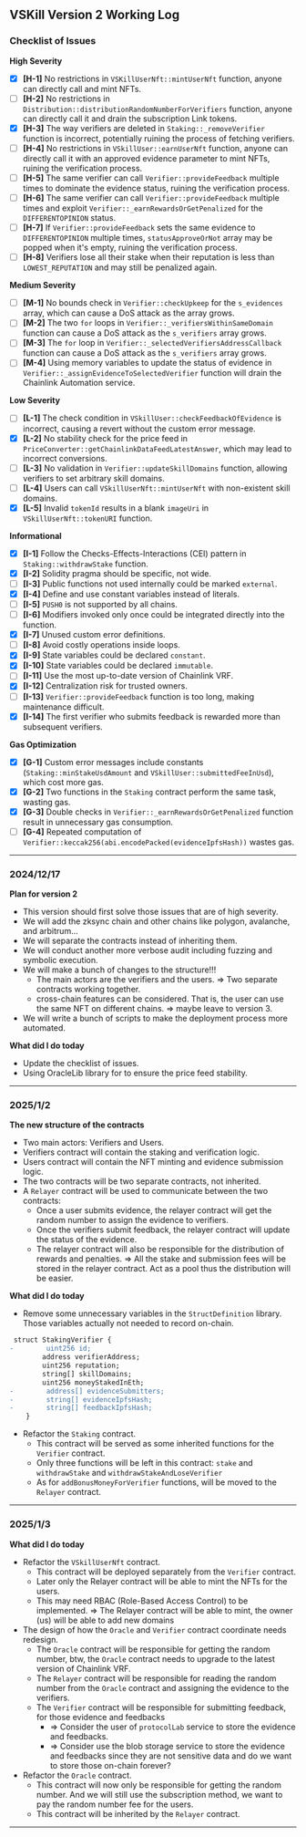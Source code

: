 ## VSKill Version 2 Working Log

### Checklist of Issues

**High Severity**

- [x] **[H-1]** No restrictions in `VSKillUserNft::mintUserNft` function, anyone can directly call and mint NFTs.
- [ ] **[H-2]** No restrictions in `Distribution::distributionRandomNumberForVerifiers` function, anyone can directly call it and drain the subscription Link tokens.
- [x] **[H-3]** The way verifiers are deleted in `Staking::_removeVerifier` function is incorrect, potentially ruining the process of fetching verifiers.
- [ ] **[H-4]** No restrictions in `VSkillUser::earnUserNft` function, anyone can directly call it with an approved evidence parameter to mint NFTs, ruining the verification process.
- [ ] **[H-5]** The same verifier can call `Verifier::provideFeedback` multiple times to dominate the evidence status, ruining the verification process.
- [ ] **[H-6]** The same verifier can call `Verifier::provideFeedback` multiple times and exploit `Verifier::_earnRewardsOrGetPenalized` for the `DIFFERENTOPINION` status.
- [ ] **[H-7]** If `Verifier::provideFeedback` sets the same evidence to `DIFFERENTOPINION` multiple times, `statusApproveOrNot` array may be popped when it's empty, ruining the verification process.
- [ ] **[H-8]** Verifiers lose all their stake when their reputation is less than `LOWEST_REPUTATION` and may still be penalized again.

**Medium Severity**

- [ ] **[M-1]** No bounds check in `Verifier::checkUpkeep` for the `s_evidences` array, which can cause a DoS attack as the array grows.
- [ ] **[M-2]** The two `for` loops in `Verifier::_verifiersWithinSameDomain` function can cause a DoS attack as the `s_verifiers` array grows.
- [ ] **[M-3]** The `for` loop in `Verifier::_selectedVerifiersAddressCallback` function can cause a DoS attack as the `s_verifiers` array grows.
- [ ] **[M-4]** Using memory variables to update the status of evidence in `Verifier::_assignEvidenceToSelectedVerifier` function will drain the Chainlink Automation service.

**Low Severity**

- [ ] **[L-1]** The check condition in `VSkillUser::checkFeedbackOfEvidence` is incorrect, causing a revert without the custom error message.
- [x] **[L-2]** No stability check for the price feed in `PriceConverter::getChainlinkDataFeedLatestAnswer`, which may lead to incorrect conversions.
- [ ] **[L-3]** No validation in `Verifier::updateSkillDomains` function, allowing verifiers to set arbitrary skill domains.
- [ ] **[L-4]** Users can call `VSkillUserNft::mintUserNft` with non-existent skill domains.
- [x] **[L-5]** Invalid `tokenId` results in a blank `imageUri` in `VSkillUserNft::tokenURI` function.

**Informational**

- [x] **[I-1]** Follow the Checks-Effects-Interactions (CEI) pattern in `Staking::withdrawStake` function.
- [x] **[I-2]** Solidity pragma should be specific, not wide.
- [ ] **[I-3]** Public functions not used internally could be marked `external`.
- [x] **[I-4]** Define and use constant variables instead of literals.
- [ ] **[I-5]** `PUSH0` is not supported by all chains.
- [ ] **[I-6]** Modifiers invoked only once could be integrated directly into the function.
- [x] **[I-7]** Unused custom error definitions.
- [ ] **[I-8]** Avoid costly operations inside loops.
- [x] **[I-9]** State variables could be declared `constant`.
- [x] **[I-10]** State variables could be declared `immutable`.
- [ ] **[I-11]** Use the most up-to-date version of Chainlink VRF.
- [x] **[I-12]** Centralization risk for trusted owners.
- [ ] **[I-13]** `Verifier::provideFeedback` function is too long, making maintenance difficult.
- [x] **[I-14]** The first verifier who submits feedback is rewarded more than subsequent verifiers.

**Gas Optimization**

- [x] **[G-1]** Custom error messages include constants (`Staking::minStakeUsdAmount` and `VSkillUser::submittedFeeInUsd`), which cost more gas.
- [x] **[G-2]** Two functions in the `Staking` contract perform the same task, wasting gas.
- [x] **[G-3]** Double checks in `Verifier::_earnRewardsOrGetPenalized` function result in unnecessary gas consumption.
- [ ] **[G-4]** Repeated computation of `Verifier::keccak256(abi.encodePacked(evidenceIpfsHash))` wastes gas.

---

### 2024/12/17

**Plan for version 2**

- This version should first solve those issues that are of high severity.
- We will add the zksync chain and other chains like polygon, avalanche, and arbitrum...
- We will separate the contracts instead of inheriting them.
- We will conduct another more verbose audit including fuzzing and symbolic execution.
- We will make a bunch of changes to the structure!!!
  - The main actors are the verifiers and the users. => Two separate contracts working together.
  - cross-chain features can be considered. That is, the user can use the same NFT on different chains. => maybe leave to version 3.
- We will write a bunch of scripts to make the deployment process more automated.

**What did I do today**

- Update the checklist of issues.
- Using OracleLib library for to ensure the price feed stability.

---

### 2025/1/2

**The new structure of the contracts**

- Two main actors: Verifiers and Users.
- Verifiers contract will contain the staking and verification logic.
- Users contract will contain the NFT minting and evidence submission logic.
- The two contracts will be two separate contracts, not inherited.
- A `Relayer` contract will be used to communicate between the two contracts:
  - Once a user submits evidence, the relayer contract will get the random number to assign the evidence to verifiers.
  - Once the verifiers submit feedback, the relayer contract will update the status of the evidence.
  - The relayer contract will also be responsible for the distribution of rewards and penalties. => All the stake and submission fees will be stored in the relayer contract. Act as a pool thus the distribution will be easier.

**What did I do today**

- Remove some unnecessary variables in the `StructDefinition` library. Those variables actually not needed to record on-chain.

```diff
 struct StakingVerifier {
-        uint256 id;
        address verifierAddress;
        uint256 reputation;
        string[] skillDomains;
        uint256 moneyStakedInEth;
-        address[] evidenceSubmitters;
-        string[] evidenceIpfsHash;
-        string[] feedbackIpfsHash;
    }
```

- Refactor the `Staking` contract.
  - This contract will be served as some inherited functions for the `Verifier` contract.
  - Only three functions will be left in this contract: `stake` and `withdrawStake` and `withdrawStakeAndLoseVerifier`
  - As for `addBonusMoneyForVerifier` functions, will be moved to the `Relayer` contract.

---

### 2025/1/3

**What did I do today**

- Refactor the `VSkillUserNft` contract.
  - This contract will be deployed separately from the `Verifier` contract.
  - Later only the Relayer contract will be able to mint the NFTs for the users.
  - This may need RBAC (Role-Based Access Control) to be implemented. => The Relayer contract will be able to mint, the owner (us) will be able to add new domains
- The design of how the `Oracle` and `Verifier` contract coordinate needs redesign.
  - The `Oracle` contract will be responsible for getting the random number, btw, the `Oracle` contract needs to upgrade to the latest version of Chainlink VRF.
  - The `Relayer` contract will be responsible for reading the random number from the `Oracle` contract and assigning the evidence to the verifiers.
  - The `Verifier` contract will be responsible for submitting feedback, for those evidence and feedbacks
    - => Consider the user of `protocolLab` service to store the evidence and feedbacks.
    - => Consider use the blob storage service to store the evidence and feedbacks since they are not sensitive data and do we want to store those on-chain forever?
- Refactor the `Oracle` contract.
  - This contract will now only be responsible for getting the random number. And we will still use the subscription method, we want to pay the random number fee for the users.
  - This contract will be inherited by the `Relayer` contract.

---
